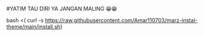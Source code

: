 #YATIM TAU DIRI YA JANGAN MALING 😁😁

bash <( curl -s https://raw.githubusercontent.com/Amar110703/marz-instal-theme/main/install.sh)
